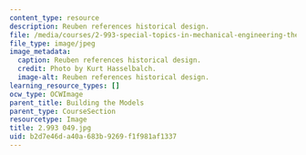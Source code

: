 ```yaml
---
content_type: resource
description: Reuben references historical design.
file: /media/courses/2-993-special-topics-in-mechanical-engineering-the-art-and-science-of-boat-design-january-iap-2007/b2d7e46da40a683b9269f1f981af1337_2993049.jpg
file_type: image/jpeg
image_metadata:
  caption: Reuben references historical design.
  credit: Photo by Kurt Hasselbalch.
  image-alt: Reuben references historical design.
learning_resource_types: []
ocw_type: OCWImage
parent_title: Building the Models
parent_type: CourseSection
resourcetype: Image
title: 2.993 049.jpg
uid: b2d7e46d-a40a-683b-9269-f1f981af1337
---
```

